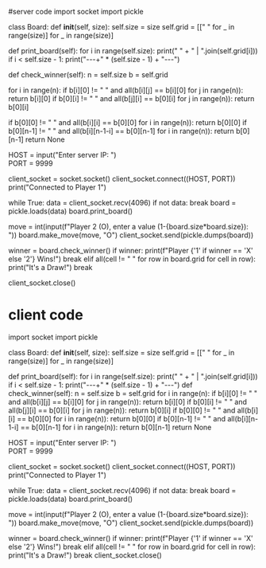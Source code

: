 #server code
import socket
import pickle

class Board:
    def __init__(self, size):
        self.size = size
        self.grid = [[" " for _ in range(size)] for _ in range(size)]

def print_board(self):
        for i in range(self.size):
            print(" " + " | ".join(self.grid[i]))
            if i < self.size - 1:
                print("---+" * (self.size - 1) + "---")

def check_winner(self):
        n = self.size
        b = self.grid

for i in range(n):
        if b[i][0] != " " and all(b[i][j] == b[i][0] for j in range(n)):
            return b[i][0]
        if b[0][i] != " " and all(b[j][i] == b[0][i] for j in range(n)):
            return b[0][i]

if b[0][0] != " " and all(b[i][i] == b[0][0] for i in range(n)):
            return b[0][0]
if b[0][n-1] != " " and all(b[i][n-1-i] == b[0][n-1] for i in range(n)):
            return b[0][n-1]
return None



HOST = input("Enter server IP: ")  
PORT = 9999

client_socket = socket.socket()
client_socket.connect((HOST, PORT))
print("Connected to Player 1")

while True:
    data = client_socket.recv(4096)
    if not data:
        break
    board = pickle.loads(data)
    board.print_board()

 move = int(input(f"Player 2 (O), enter a value (1-{board.size*board.size}): "))
    board.make_move(move, "O")
    client_socket.send(pickle.dumps(board))

winner = board.check_winner()
    if winner:
        print(f"Player {'1' if winner == 'X' else '2'} Wins!")
        break
    elif all(cell != " " for row in board.grid for cell in row):
        print("It's a Draw!")
        break

client_socket.close()

# client code

import socket
import pickle

class Board:
    def __init__(self, size):
        self.size = size
        self.grid = [[" " for _ in range(size)] for _ in range(size)]

def print_board(self):
        for i in range(self.size):
            print(" " + " | ".join(self.grid[i]))
            if i < self.size - 1:
                print("---+" * (self.size - 1) + "---")
    def check_winner(self):
        n = self.size
        b = self.grid
        for i in range(n):
            if b[i][0] != " " and all(b[i][j] == b[i][0] for j in range(n)):
                return b[i][0]
            if b[0][i] != " " and all(b[j][i] == b[0][i] for j in range(n)):
                return b[0][i]
        if b[0][0] != " " and all(b[i][i] == b[0][0] for i in range(n)):
            return b[0][0]
        if b[0][n-1] != " " and all(b[i][n-1-i] == b[0][n-1] for i in range(n)):
            return b[0][n-1]
        return None



HOST = input("Enter server IP: ")  
PORT = 9999

client_socket = socket.socket()
client_socket.connect((HOST, PORT))
print("Connected to Player 1")

while True:
    data = client_socket.recv(4096)
    if not data:
        break
    board = pickle.loads(data)
    board.print_board()

move = int(input(f"Player 2 (O), enter a value (1-{board.size*board.size}): "))
    board.make_move(move, "O")
    client_socket.send(pickle.dumps(board))

winner = board.check_winner()
    if winner:
        print(f"Player {'1' if winner == 'X' else '2'} Wins!")
        break
    elif all(cell != " " for row in board.grid for cell in row):
        print("It's a Draw!")
        break
client_socket.close()
